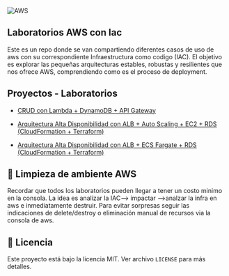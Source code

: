 ![AWS](https://img.shields.io/badge/AWS-232F3E?style=flat&logo=amazonaws&logoColor=white)

## Laboratorios AWS con Iac

Este es un repo donde se van compartiendo diferentes casos de uso de aws con su correspondiente Infraestructura como codigo (IAC). 
El objetivo es explorar las pequeñas arquitecturas estables, robustas y resilientes que nos ofrece AWS, comprendiendo como es el proceso de deployment.

## Proyectos - Laboratorios

- [CRUD con Lambda + DynamoDB + API Gateway](https://github.com/reinalau/labs-aws-llb/tree/main/CRUD_Lambda-Dynamo-Apigateway)

- [Arquitectura Alta Disponibilidad con ALB + Auto Scaling + EC2 + RDS (CloudFormation + Terraform)](https://github.com/reinalau/labs-aws-llb/tree/main/HA_ALB-AS-EC2-RDS)

- [Arquitectura Alta Disponibilidad con ALB + ECS Fargate + RDS (CloudFormation + Terraform)](https://github.com/reinalau/labs-aws-llb/tree/main/HA_ALB-FARGATE-RDS)


## 🧹 Limpieza de ambiente AWS
Recordar que todos los laboratorios pueden llegar a tener un costo minimo en la consola. La idea es analizar la IAC--> impactar -->analzar la infra en aws e inmediatamente destruir. Para evitar sorpresas seguir las indicaciones de delete/destroy o eliminación manual de recursos via la consola de aws.


## 📄 Licencia

Este proyecto está bajo la licencia MIT. Ver archivo `LICENSE` para más detalles.